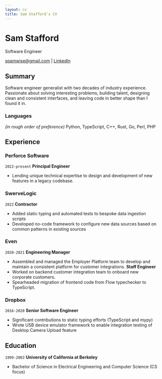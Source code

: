 ```yaml
---
layout: cv
title: Sam Stafford's CV
---
```

# Sam Stafford
Software Engineer

<div id="webaddress">
<a href="spamwise@gmail.com">spamwise@gmail.com</a>
| <a href="https://www.linkedin.com/in/sam-stafford-9775012/">LinkedIn</a>
</div>

## Summary
Software engineer generalist with two decades of industry experience.  Passionate about solving interesting problems, building talent, designing clean and consistent interfaces, and leaving code in better shape than I found it in.

### Languages
_(in rough order of preference)_ Python, TypeScript, C++, Rust, Go, Perl, PHP

## Experience

### Perforce Software
`2022-present`
__Principal Engineer__
 - Lending unique technical expertise to design and development of new features in a legacy codebase.

### SwerveLogic
`2022`
__Contractor__
 - Added static typing and automated tests to bespoke data ingestion scripts
 - Developed no-code framework to configure new data sources based on common patterns in existing sources

### Even
`2020-2021`
__Engineering Manager__
 - Assembled and managed the Employer Platform team to develop and maintain a consistent platform for customer integrations.
__Staff Engineer__
 - Worked on backend customer integration team to onboard new corporate customers.
 - Spearheaded migration of frontend code from Flow typechecker to TypeScript.

### Dropbox
`2016-2020`
__Senior Software Engineer__
 - Significant contributions to static typing efforts (TypeScript and mypy)
 - Wrote USB device emulator framework to enable integration testing of Desktop Camera Upload feature


## Education

`1999-2003`
__University of California at Berkeley__
 - Bachelor of Science in Electrical Engineering and Computer Science (CS focus)

<!-- ### Footer

Last updated: October 2023 -->


